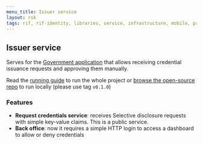 ```yaml
---
menu_title: Issuer service
layout: rsk
tags: rif, rif-identity, libraries, service, infrastructure, mobile, protocols, mvp, design, rbtc, defi, decentralized, quick-start, guides, tutorial, networks, dapps, tools, rootstock, rsk, ethereum, smart-contracts, install, get-started, how-to, mainnet, testnet, contracts, wallets, web3, crypto
---
```


## Issuer service

Serves for the [Government application](../../applications/issuer-app) that allows receiving credential issuance requests and approving them manually.

Read the [running guide](../../run) to run the whole project or [browse the open-source repo](https://github.com/rsksmart/rif-identity-services/tree/v0.1.0/services/issuer) to run locally (please use tag `v0.1.0`)

### Features

- **Request credentials service**: receives Selective disclosure requests with simple key-value claims. This is a public service.
- **Back office**: now it requires a simple HTTP login to access a dashboard to allow or deny credentials
